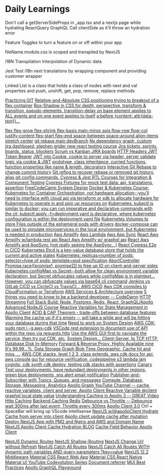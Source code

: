 # Daily Learnings

Don't call a getServerSideProps in \_app.tsx and a nextjs page while hydrating ReactQuery GraphQL Call clientSide as it'll throw an hydration error

Feature Toggles to turn a feature on or off within your app

fileName.module.css is scoped and transpiled by NextJS

i18N Transpilation Interpolation of Dynamic data

Jest Test i18n next translations by wrapping component and providing customer wrapper

Linked List is a class that holds a class of nodes with next and val properties and push, unshift, get, pop, remove, replace methods

[Practicing GIT]("https://www.youtube.com/watch?v=ElRzTuYln0M")
[Relative-and-Absolute CSS positioning trying to breakout of a flex container]("")
[Box-Shadow in CSS for depth, perspective, transform & transition, pseudo-elements, transition-delay on base element applies to ALL events and on one event applies to itself]("")
[a:before {content: attr(data-text)}... <div data-text="Hello World" />]("")
[flex flex-grow flex-shrink flex-basis main-minor axis flow-row flow-col justify-content flex-start flex-end space-between space-around align-items stretch center]("")
[git rebase main devBranch]("")
[Nx dependency graph, custom jira dashboard, stephen grider new react testing course]("")
[Jira tickets, sprints, boards, status, blockers]("")
[Scrum vs Kanban JIRA boards]("")
[HTTP Headers JWT Token Bearer]("")
[JWT into Cookie, cookie to server via header, server validate logic via cookie & JWT]("")
[prototype, class inheritance, curried functions, function properties like name & length, decorators]("")
[Interactive Git Rebase to change commit history]("")
[Git reflog to recover rebase or removed git history, alias git config commands, ]("")
[Cypress & Jest RTL Courses for Integration & Component Testing]("")
[Cypress Fixtures for mock test data: api, translations, assertion]("")
[FreeCodeCamp System Design]("https://www.youtube.com/watch?v=m8Icp_Cid5o&t=1s")
[Docker & Kubernetes Course: Kubernetes for Container Orchestration, not hardware allocation--you'll need to interface with cloud api via terraform or sdk to allocate hardware for Kubernetes to operate in and spin up resources on]("https://www.udemy.com/course/docker-kubernetes-the-practical-guide/learn/lecture/22627603#overview")
[Kubernetes: kubectl is similar to docker; you can run imperative and declarative commands with the cli; kubectl apply -f=deployment.yaml is declarative, where kubernetes configuration is within the deployment.yaml file]("")
[]("")
[Kubernetes Volumes to store Files outside of the ephemeral pods with drivers]("")
[docker-compose can be used to simulate microservices in the local environment, but Kubernetes is needed in production]("")
[Aws Amplify]("")
[Aws Lambda]("")
[Aws App Sync]("")
[React Aws Amplify w/lambda rest api ]("https://www.youtube.com/watch?v=T4MQrRDo20w")
[React Aws Amplify w/ graphql api]("https://www.youtube.com/watch?v=kqi4gPfdVHY")
[React Aws Amplify and AppSync (not really seeing the AppSync...)]("https://www.youtube.com/watch?v=OK2B8cp1EyE")
[React Cypress E2e in CICD]("https://www.youtube.com/watch?v=4_WoZfiVaKM")
[Kubernetes Etcd is a key-value database store that holds the current and active states]("")
[Kubernetes: replicas=number of pods; selector=type of pods; template=pod specification]("")
[AbortController Promise.race([promise1, promise2]) to free up IO on client-and-server sides ]("https://www.youtube.com/watch?v=TBz_yq8h2sI")
[Kubernetes configMap vs Secret--both allow for clean environment variable declaration, but Secret obfuscates values while configMap is in plaintext... However, you can obfuscate values via base64 cli command]("https://www.youtube.com/watch?v=s_o8dwzRlu4&t=4s")
[Jenkins vs GitLab CICD vs CircleCI vs TravisCI... AWS CICD]("https://aws.amazon.com/getting-started/hands-on/set-up-ci-cd-pipeline/")
[Aws CDK compiles to CloudFormation or Terraform]("https://www.youtube.com/watch?v=nlb8yo7SZ2I")
[AWS Services & Architecture overview]("https://youtu.be/FDEpdNdFglI")
[5 things you need to know to be a backend developer -- CodeDamn]("https://www.youtube.com/watch?v=ack9Eb7Hvqk")
[HTTP Streaming]("https://www.youtube.com/watch?v=CiGnubZC5cs")
[Full Stack Build: Node, Postgres, Redis, React, GraphQL/Apollo]("https://www.youtube.com/watch?v=Xisj0FJSBIs")
[Advanced NodeJS Course]("https://www.youtube.com/watch?v=qG-PLm3APSs")
[Reactive Variables for State Management in Apollo Client]("https://www.apollographql.com/docs/react/local-state/reactive-variables")
[ACID & CAP Theorem - trade-offs between database features]("")
[Warming the cache up if it's empty -- will take a while and will be hitting your database during that time]("")
[Need to work on System Design]("")
[AWS CDK: sudo npm i -g aws-cdk]("https://www.udemy.com/course/aws-typescript-cdk-serverless-react/learn/lecture/27143332#overview")
[VSCode rest extension to document use of API within the repo via requests.http]("https://marketplace.visualstudio.com/items?itemName=humao.rest-client")
[Use the AWS GUI first to navigate the service, then try out CDK, etc.]("")
[System Design... Client-Server, Ip TCP HTTP, Database Disk In-Memory]("")
[Forward & Reverse Proxy, Highly Available nine 9's 99.99...%, Data Storage Graph Blob Time Geographic, Cache hit and miss, ...]("")
[AWS CDK stacks, level 1 2 3, class extends, aws cdk docs for api, aws console gui for resource verification, codepipeline s3 lambda iam cognito, cdk synth cdk deploy, testing cdk stacks with assertions]("")
[Canary Test your deployments, have redundant deployments in other regions, green blue deployments, sns alert email notification]("")
[Publisher-and-Subscriber with Topics, Queues, and messages]("")
[Compute, Database, Storage, Messaging, Analytics]("")
[Apollo Graph YouTube Channel -- cache, reactive variables, client and server, ]("https://www.youtube.com/@ApolloGraphQL/videos")
[Apollo Client Reactive Variable @client graphql local state value]("https://www.youtube.com/watch?v=4uGgMemLPjk")
[Understanding Caching in Apollo 3 -- GREAT Video]("https://www.youtube.com/watch?v=vwpqHYuSAXE")
[Http Caching]("https://www.youtube.com/watch?v=Cy2ZJOBgk84")
[Backend Caching Redis]("https://www.youtube.com/watch?v=bP4BeUjNkXc")
[]("https://www.youtube.com/watch?v=3C_22eBWpjg")
[Debounce vs Throttle -- Debounce wait 300ms after last event; Throttle every 300ms]("")
[Apollo Client 3.0]("https://www.youtube.com/watch?v=ou0fEW1eRjc")
Ctrl + SpaceBar will bring up VScode intellisense
[NextJS w/@apolloClient Hydrate Cache from server into client]("https://www.youtube.com/watch?v=y34ym0-KZ8A")
[Apollo client update cache after mutation]("https://www.youtube.com/watch?v=ZhdGLMeXnvI")
[Deploy NextJS App with PM2 and Nginx and AWS and Domain Name]("https://www.youtube.com/watch?v=IwWQG6lEdQQ&t=6s")
[NextJS Apollo Client Cache Hydration BLOG]("https://developers.wpengine.com/blog/apollo-client-cache-rehydration-in-next-js")
[Cache Field Behavior Apollo Client]("https://www.apollographql.com/docs/react/caching/cache-field-behavior/")
[]("")

[NextJS Dynamic Routes]("https://nextjs.org/docs/routing/dynamic-routes")
[NextJS Shallow-Routing]("https://nextjs.org/docs/routing/shallow-routing")
[NextJS Change Url without Refresh]("https://stackoverflow.com/questions/62845014/change-url-without-page-refresh-next-js")
[NextJS Catch All Routes]("https://www.youtube.com/watch?v=ZHn726VDoIY")
[NextJS Catch All Routes WITH dynamic path variables AND query parameters ?key=value]("https://www.youtube.com/watch?v=btHsYY8I6Z0")
[NextJS 12.2 Middleware]("https://www.youtube.com/watch?v=fCA8nnoJrbQ")
[Material CSS React Web App]("https://mui.com/")
[Material CSS React Native]("https://reactnativepaper.com/")
[Material UI YouTube Codevolution Series]("https://www.youtube.com/watch?v=gsa2d8mLxB0&list=PLC3y8-rFHvwh-K9mDlrrcDywl7CeVL2rO&index=5")
[Document.referrer]("https://developer.mozilla.org/en-US/docs/Web/API/Document/referrer")
[MUI Best Practices]("https://blog.logrocket.com/definitive-guide-react-material/")
[Apollo GraphQL Playground]("https://www.apollographql.com/docs/apollo-server/v2/testing/graphql-playground/")
